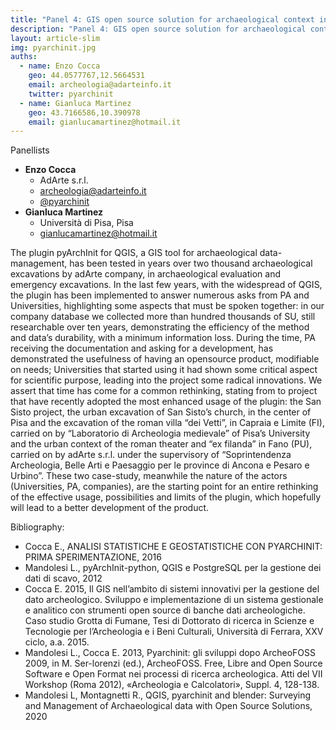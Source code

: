 ```yaml
---
title: "Panel 4: GIS open source solution for archaeological context in between Universities, Public Administration, societies, research center: pyArchInit case"
description: "Panel 4: GIS open source solution for archaeological context in between Universities, Public Administration, societies, research center: pyArchInit case"
layout: article-slim
img: pyarchinit.jpg
auths:
  - name: Enzo Cocca
    geo: 44.0577767,12.5664531
    email: archeologia@adarteinfo.it
    twitter: pyarchinit
  - name: Gianluca Martinez
    geo: 43.7166586,10.390978
    email: gianlucamartinez@hotmail.it
---
```


Panellists
- **Enzo Cocca**
  - AdArte s.r.l.
  - [archeologia@adarteinfo.it](mailto:archeologia@adarteinfo.it)
  - [@pyarchinit](https://mobile.twitter.com/pyarchinit)
- **Gianluca Martinez**
  - Università di Pisa, Pisa
  - [gianlucamartinez@hotmail.it](mailto:gianlucamartinez@hotmail.it)

The plugin pyArchInit for QGIS, a GIS tool for archaeological data-management, has been tested in years over two thousand
archaeological excavations by adArte company, in archaeological evaluation and emergency excavations. In the last few years, with the widespread of QGIS, the plugin has been implemented to answer numerous asks from PA and Universities, highlighting some aspects that must be spoken together: in our company database we collected more than hundred thousands of SU, still researchable over ten years, demonstrating the efficiency of the method and data’s durability, with a minimum information loss. During the time, PA receiving the documentation and asking for a development, has demonstrated the usefulness of having an
opensource product, modifiable on needs; Universities that started using it had shown some critical aspect for scientific purpose, leading into the project some radical innovations. We assert that time has come for a common rethinking, stating from to project that have recently adopted the most enhanced usage of the plugin: the San Sisto project, the urban excavation of San Sisto’s church, in the center of Pisa and the excavation of the roman villa “dei Vetti”, in Capraia e Limite (FI), carried on by “Laboratorio di Archeologia medievale” of Pisa’s University and the urban context of the roman theater and “ex filanda” in Fano (PU), carried on by adArte s.r.l. under the supervisory of “Soprintendenza Archeologia, Belle Arti e Paesaggio per le province di Ancona e Pesaro e Urbino”. These two case-study, meanwhile the nature of the actors (Universities, PA, companies), are the starting point for an entire rethinking of the effective usage, possibilities and limits of the plugin, which hopefully will lead to a better development of the product.

Bibliography:

- Cocca E., ANALISI STATISTICHE E GEOSTATISTICHE CON PYARCHINIT: PRIMA SPERIMENTAZIONE, 2016
- Mandolesi L., pyArchInit-python, QGIS e PostgreSQL per la gestione dei dati di scavo, 2012
- Cocca E. 2015, Il GIS nell’ambito di sistemi innovativi per la gestione del dato archeologico. Sviluppo e implementazione di un sistema gestionale e analitico con strumenti open source di banche dati archeologiche. Caso studio Grotta di Fumane, Tesi
di Dottorato di ricerca in Scienze e Tecnologie per l’Archeologia e i Beni Culturali, Università di Ferrara, XXV ciclo, a.a. 2015.
- Mandolesi L., Cocca E. 2013, Pyarchinit: gli sviluppi dopo ArcheoFOSS 2009, in M. Ser-lorenzi (ed.), ArcheoFOSS. Free, Libre and Open Source Software e Open Format nei processi di ricerca archeologica. Atti del VII Workshop (Roma 2012), «Archeologia e
Calcolatori», Suppl. 4, 128-138.
- Mandolesi L, Montagnetti R., QGIS, pyarchinit and blender: Surveying and Management of Archaeological data with Open Source Solutions, 2020
